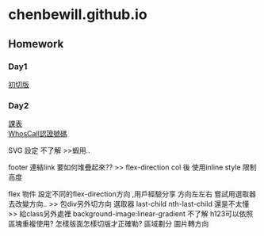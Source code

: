 # chenbewill.github.io
## Homework 
### Day1
[初切版](https://chenbewill.github.io/Day1/01.html)
### Day2
[課表](https://chenbewill.github.io/Day2/table.html)  
[WhosCall認證號碼](https://chenbewill.github.io/Day2/WhosCall.html)  

SVG 設定 不了解 >>蝦用..

footer 連結link 要如何堆疊起來?? >> flex-direction col 後 使用inline style 限制高度

flex 物件 設定不同的flex-direction方向 ,用戶經驗分享 方向左左右 嘗試用選取器去改變方向.. >> 包div另外切方向 選取器
last-child nth-last-child 還是不太懂 >> 給class另外處裡
background-image:linear-gradient 不了解
h123可以依照區塊重複使用?
怎樣版面怎樣切版才正確勒?
區域劃分
圖片轉方向
